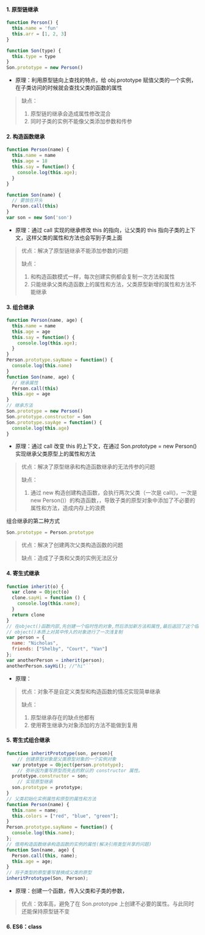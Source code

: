 #### 1. 原型链继承

```js
function Person() {
  this.name = 'fun'
  this.arr = [1, 2, 3]
}

function Son(type) {
  this.type = type
}
Son.prototype = new Person()


```

- 原理：利用原型链向上查找的特点，给 obj.prototype 赋值父类的一个实例，在子类访问的时候就会查找父类的函数的属性

> 缺点：
>
> 1. 原型链的继承会造成属性修改混合
> 2. 同时子类的实例不能像父类添加参数和传参

#### 2. 构造函数继承

```js
function Person(name) {
  this.name = name
  this.age = 18
  this.say = function() {
    console.log(this.age);
  }
}

function Son(name) {
  // 要放在开头
  Person.call(this)
}
var son = new Son('son')
```

- 原理：通过 call 实现的继承修改 this 的指向，让父类的 this 指向子类的上下文，这样父类的属性和方法也会写到子类上面

> 优点：解决了原型链继承不能添加参数的问题
>
> 缺点：
>
> 1. 和构造函数模式一样，每次创建实例都会复制一次方法和属性
> 2. 只能继承父类构造函数上的属性和方法，父类原型新增的属性和方法不能继承

#### 3. 组合继承

```js
function Person(name, age) {
  this.name = name
  this.age = age
  this.say = function() {
    console.log(this.age);
  }
}
Person.prototype.sayName = function() {
  console.log(this.name)
}
function Son(name, age) {
  // 继承属性
  Person.call(this)
  this.age = age
}
// 继承方法
Son.prototype = new Person()
Son.prototype.constructor = Son
Son.prototype.sayAge = function() {
  console.log(this.age)
}
```

- 原理：通过 call 改变 this 的上下文，在通过 Son.prototype = new Person() 实现继承父类原型上的属性和方法

> 优点：解决了原型继承和构造函数继承的无法传参的问题
>
> 缺点：
>
> 1. 通过 new 构造创建构造函数，会执行两次父类（一次是 call()，一次是new Person()）的构造函数，，导致子类的原型对象中添加了不必要的属性和方法，造成内存上的浪费

组合继承的第二种方式

```js
Son.prototype = Person.prototype
```

> 优点：解决了创建两次父类构造函数的问题
>
> 缺点：造成了子类和父类的实例无法区分

#### 4. 寄生式继承

```js
function inherit(o) {
  var clone = Object(o)
  clone.sayHi = function () {
    console.log(this.name);
  }
  return clone
}
// 在object()函数内部,先创建一个临时性的对象,然后添加新方法和属性,最后返回了这个临时类型的一个新实例.
// object()本质上对其中传入的对象进行了一次浅复制
var person = {
  name: "Nicholas",
  friends: ["Shelby", "Court", "Van"]
};
var anotherPerson = inherit(person);
anotherPerson.sayHi(); //"hi"```

```

- 原理：

> 优点：对象不是自定义类型和构造函数的情况实现简单继承
>
> 缺点：
>
> 1. 原型继承存在的缺点他都有
> 2. 使用寄生继承为对象添加的方法不能做到复用

#### 5. 寄生式组合继承

```js
function inheritPrototype(son, person){
	// 创建原型对象是父类原型对象的一个实例对象
  var prototype = Object(person.prototype); 
	// 弥补因为重写原型而失去的默认的 constructor 属性。
  prototype.constructor = son; 
	// 实现原型继承
  son.prototype = prototype; 
}
// 父类初始化实例属性和原型的属性和方法
function Person(name) {
  this.name = name;
  this.colors = ["red", "blue", "green"];
}
Person.prototype.sayName = function() {
  console.log(this.name);
};
// 借用构造函数继承构造函数的实例的属性(解决引用类型共享的问题)
function Son(name, age) {
  Person.call(this, name);
  this.age = age;
}
// 将子类型的原型重写替换成父类的原型
inheritPrototype(Son, Person);
```

- 原理：创建一个函数，传入父类和子类的参数，

> 优点：效率高，避免了在 Son.prototype 上创建不必要的属性。与此同时还能保持原型链不变

#### 6. ES6：class

